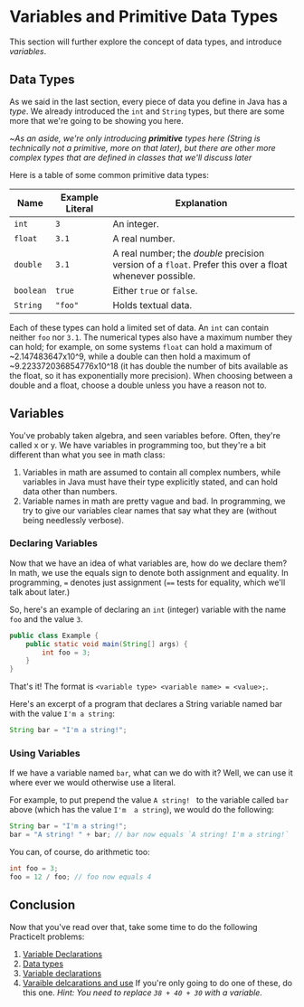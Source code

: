 # Variables and Primitive Data Types
This section will further explore the concept of data types, and introduce _variables_.

## Data Types
As we said in the last section, every piece of data you define in Java has a _type_. We already introduced the `int` and `String` types, but there are some more that we're going to be showing you here.

~_As an aside, we're only introducing **primitive** types here (String is technically not a primitive, more on that later), but there are other more complex types that are defined in classes that we'll discuss later_

Here is a table of some common primitive data types:

| Name | Example Literal | Explanation |
| ---- | --------------- | ----------- |
| `int` | `3` | An integer.
| `float` | `3.1` | A real number. |
| `double` | `3.1` | A real number; the _double_ precision version of a `float`. Prefer this over a float whenever possible. |
| `boolean` | `true` | Either `true` or `false`. |
| `String` | `"foo"` | Holds textual data. |

Each of these types can hold a limited set of data. An `int` can contain neither `foo` nor `3.1`. The numerical types also have a maximum number they can hold; for example, on some systems `float` can hold a maximum of ~2.147483647x10^9, while a double can then hold a maximum of ~9.223372036854776x10^18 (it has double the number of bits available as the float, so it has exponentially more precision). When choosing between a double and a float, choose a double unless you have a reason not to.

## Variables
You've probably taken algebra, and seen variables before. Often, they're called x or y. We have variables in programming too, but they're a bit different than what you see in math class:
 1. Variables in math are assumed to contain all complex numbers, while variables in Java must have their type explicitly stated, and can hold data other than numbers.
 2. Variable names in math are pretty vague and bad. In programming, we try to give our variables clear names that say what they are (without being needlessly verbose).

### Declaring Variables
Now that we have an idea of what variables are, how do we declare them? In math, we use the equals sign to denote both assignment and equality. In programming, `=` denotes just assignment (`==` tests for equality, which we'll talk about later.)

So, here's an example of declaring an `int` (integer) variable with the name `foo` and the value `3`.

```java
public class Example {
	public static void main(String[] args) {
		int foo = 3;
	}
}
```

That's it! The format is `<variable type> <variable name> = <value>;`.

Here's an excerpt of a program that declares a String variable named bar with the value `I'm a string`:

```java
String bar = "I'm a string!";
```

### Using Variables
If we have a variable named `bar`, what can we do with it? Well, we can use it where ever we would otherwise use a literal.

For example, to put prepend the value `A string! ` to the variable called `bar` above (which has the value `I'm  a string`), we would do the following:

```java
String bar = "I'm a string!";
bar = "A string! " + bar; // bar now equals `A string! I'm a string!`
```

You can, of course, do arithmetic too:
```java
int foo = 3;
foo = 12 / foo; // foo now equals 4
```

## Conclusion
Now that you've read over that, take some time to do the following PracticeIt problems:
 1. [Variable Declarations](https://practiceit.cs.washington.edu/problem/view/bjp4/chapter2/s6%2DdeclareRealNumberSyntax)
 2. [Data types](https://practiceit.cs.washington.edu/problem/view/bjp4/chapter2/s7%2DfitnessVariables)
 3. [Variable declarations](https://practiceit.cs.washington.edu/problem/view/bjp4/chapter2/s8%2DstudentVariables)
 4. [Varaible delcarations and use](https://practiceit.cs.washington.edu/problem/view/bjp4/chapter2/s20%2DReceipt) If you're only going to do one of these, do this one. _Hint: You need to replace `38 + 40 + 30` with a variable._
